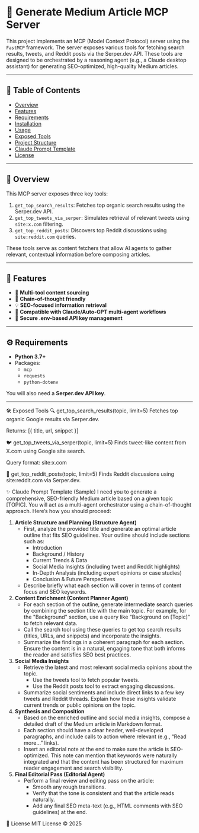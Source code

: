 # 🧠 Generate Medium Article MCP Server

This project implements an MCP (Model Context Protocol) server using the `FastMCP` framework. The server exposes various tools for fetching search results, tweets, and Reddit posts via the Serper.dev API. These tools are designed to be orchestrated by a reasoning agent (e.g., a Claude desktop assistant) for generating SEO-optimized, high-quality Medium articles.

---

## 📌 Table of Contents

- [Overview](#overview)
- [Features](#features)
- [Requirements](#requirements)
- [Installation](#installation)
- [Usage](#usage)
- [Exposed Tools](#exposed-tools)
- [Project Structure](#project-structure)
- [Claude Prompt Template](#claude-prompt-template)
- [License](#license)

---

## 🧾 Overview

This MCP server exposes three key tools:

1. `get_top_search_results`: Fetches top organic search results using the Serper.dev API.
2. `get_top_tweets_via_serper`: Simulates retrieval of relevant tweets using `site:x.com` filtering.
3. `get_top_reddit_posts`: Discovers top Reddit discussions using `site:reddit.com` queries.

These tools serve as content fetchers that allow AI agents to gather relevant, contextual information before composing articles.

---

## 🌟 Features

- 🔧 **Multi-tool content sourcing**
- 🔁 **Chain-of-thought friendly**
- 💡 **SEO-focused information retrieval**
- 🧵 **Compatible with Claude/Auto-GPT multi-agent workflows**
- 🔐 **Secure .env-based API key management**

---

## ⚙️ Requirements

- **Python 3.7+**
- Packages:
  - `mcp`
  - `requests`
  - `python-dotenv`

You will also need a **Serper.dev API key**.

---

🛠️ Exposed Tools
🔍 get_top_search_results(topic, limit=5)
Fetches top organic Google results via Serper.dev.

Returns: [{ title, url, snippet }]

🐦 get_top_tweets_via_serper(topic, limit=5)
Finds tweet-like content from X.com using Google site search.

Query format: site:x.com <topic>

🧵 get_top_reddit_posts(topic, limit=5)
Finds Reddit discussions using site:reddit.com via Serper.dev.


✨ Claude Prompt Template (Sample)
I need you to generate a comprehensive, SEO-friendly Medium article based on a given topic [TOPIC]. You will act as a multi-agent orchestrator using a chain-of-thought approach. Here’s how you should proceed:
1. **Article Structure and Planning (Structure Agent)**
   - First, analyze the provided title and generate an optimal article outline that fits SEO guidelines. Your outline should include sections such as:
     - Introduction
     - Background / History
     - Current Trends & Data
     - Social Media Insights (including tweet and Reddit highlights)
     - In-Depth Analysis (including expert opinions or case studies)
     - Conclusion & Future Perspectives
   - Describe briefly what each section will cover in terms of content focus and SEO keywords.
2. **Content Enrichment (Content Planner Agent)**
   - For each section of the outline, generate intermediate search queries by combining the section title with the main topic. For example, for the "Background" section, use a query like “Background on [Topic]” to fetch relevant data.
   - Call the search tool using these queries to get top search results (titles, URLs, and snippets) and incorporate the insights.
   - Summarize the findings in a coherent paragraph for each section. Ensure the content is in a natural, engaging tone that both informs the reader and satisfies SEO best practices.
3. **Social Media Insights**
   - Retrieve the latest and most relevant social media opinions about the topic.
     - Use the tweets tool to fetch popular tweets.
     - Use the Reddit posts tool to extract engaging discussions.
   - Summarize social sentiments and include direct links to a few key tweets and Reddit threads. Explain how these insights validate current trends or public opinions on the topic.
4. **Synthesis and Composition**
   - Based on the enriched outline and social media insights, compose a detailed draft of the Medium article in Markdown format.
   - Each section should have a clear header, well-developed paragraphs, and include calls to action where relevant (e.g., “Read more…” links).
   - Insert an editorial note at the end to make sure the article is SEO-optimized. This note can mention that keywords were naturally integrated and that the content has been structured for maximum reader engagement and search visibility.
5. **Final Editorial Pass (Editorial Agent)**
   - Perform a final review and editing pass on the article:
     - Smooth any rough transitions.
     - Verify that the tone is consistent and that the article reads naturally.
     - Add any final SEO meta-text (e.g., HTML comments with SEO guidelines) at the end.
   
📄 License
MIT License © 2025
